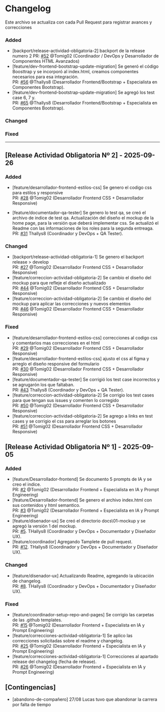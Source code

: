 # Changelog

Este archivo se actualiza con cada Pull Request para registrar avances y correcciones

### Added  
- [backport/release-actividad-obligatoria-2] backport de la release numero 2
PR: [#52](https://github.com/Thallys8/turismo-buenos-aires/pull/52) @Tomig02 (Coordinador / DevOps y Desarrollador de Componentes HTML Avanzados)
- [feature/dev-frontend-bootstrap-update-migration] Se generó el código Boosttrap y se incorporó al index.html, creamos componentes necesarios para esa integración.  
PR: [#56](https://github.com/Thallys8/turismo-buenos-aires/pull/56) @Thallys8 (Desarrollador Frontend/Bootstrap + Especialista en Componentes Bootstrap).
- [feature/dev-frontend-bootstrap-update-migration] Se agregó los test case 6, 7 y.   
PR: [#65](https://github.com/Thallys8/turismo-buenos-aires/pull/63) @Thallys8 (Desarrollador Frontend/Bootstrap + Especialista en Componentes Bootstrap).


### Changed 


### Fixed

---

## [Release Actividad Obligatoria Nº 2] - 2025-09-26

### Added  
- [feature/desarrollador-frontend-estilos-css] Se genero el codigo css para estilos y responsive  
PR: [#28](https://github.com/Thallys8/turismo-buenos-aires/pull/28) @Tomig02 (Desarrollador Frontend CSS + Desarrollador Responsive)

- [feature/documentador-qa-tester] Se genero lo test qa, se creó el archivo de  indice de test qa. Actualización del diseño el mockup de la home page, para la versión que deberá implementar css. Se actualizó el Readme con las informaciones de los roles para la segunda entreaga.  
PR: [#31](https://github.com/Thallys8/turismo-buenos-aires/pull/31) Thallys8 (Coordinador y DevOps + QA Tester).

### Changed 
- [backport/release-actividad-obligatoria-1] Se genero el backport release > develop  
PR: [#27](https://github.com/Thallys8/turismo-buenos-aires/pull/27) @Tomig02 (Desarrollador Frontend CSS + Desarrollador Responsive)
- [feature/correccion-actividad-obligatoria-2] Se cambio el diseño del mockup para que refleje el diseño actualizado  
PR: [#44](https://github.com/Thallys8/turismo-buenos-aires/pull/44) @Tomig02 (Desarrollador Frontend CSS + Desarrollador Responsive)
- [feature/correccion-actividad-obligatoria-2] Se cambio el diseño del mockup para aplicar las correcciones y nuevos elementos  
PR: [#46](https://github.com/Thallys8/turismo-buenos-aires/pull/46) @Tomig02 (Desarrollador Frontend CSS + Desarrollador Responsive)

### Fixed
- [feature/desarrollador-frontend-estilos-css] correcciones al codigo css y comentarios mas correcciones en el html  
PR: [#29](https://github.com/Thallys8/turismo-buenos-aires/pull/29) @Tomig02 (Desarrollador Frontend CSS + Desarrollador Responsive)
- [feature/desarrollador-frontend-estilos-css] ajusto el css al figma y arreglo el diseño responsive del formulario  
PR: [#30](https://github.com/Thallys8/turismo-buenos-aires/pull/30) @Tomig02 (Desarrollador Frontend CSS + Desarrollador Responsive)
- [feature/documentador-qa-tester] Se corrigió los test case incorrectos y se agrugarón los que faltaban.  
PR: [#43](https://github.com/Thallys8/turismo-buenos-aires/pull/43) Thallys8 (Coordinador y DevOps + QA Tester).
- [feature/correccion-actividad-obligatoria-2] Se corrigio los test cases para que tengan sus issues y comenten lo corregido  
PR: [#50](https://github.com/Thallys8/turismo-buenos-aires/pull/50) @Tomig02 (Desarrollador Frontend CSS + Desarrollador Responsive)
- [feature/correccion-actividad-obligatoria-2] Se agrego a links en test cases y se corrigio el css para arreglar los botones  
PR: [#51](https://github.com/Thallys8/turismo-buenos-aires/pull/51) @Tomig02 (Desarrollador Frontend CSS + Desarrollador Responsive)


## [Release Actividad Obligatoria Nº 1] - 2025-09-05
### Added 
- [feature/Desarrollador-frontend] Se documento 5 prompts de IA y se creo el indice.  
PR: [#2](https://github.com/Thallys8/turismo-buenos-aires/pull/2) @Tomig02 (Desarrollador Frontend + Especialista en IA y Prompt Engineering)
- [feature/Desarrollador-frontend] Se genero el archivo index.html con sus contenidos y html semantico.  
PR: [#3](https://github.com/Thallys8/turismo-buenos-aires/pull/3) @Tomig02 (Desarrollador Frontend + Especialista en IA y Prompt Engineering)
- [feature/disenador-ux] Se creó el directorio docs\01-mockup y se agregó la versión 1 del mockup.  
PR: [#5](https://github.com/Thallys8/turismo-buenos-aires/pull/5#issue-3388425716). THallys8 (Coordinador y DevOps + Documentador y Diseñador UX).
- [feature/coordinador] Agregando Tamplete de pull request.  
PR: [#12](https://github.com/Thallys8/turismo-buenos-aires/pull/12). THallys8 (Coordinador y DevOps + Documentador y Diseñador UX).  

### Changed 
- [feature/disenador-ux] Actualizando Readme, agregando la ubicación de changelog.  
PR: [#8](https://github.com/Thallys8/turismo-buenos-aires/pull/8). THallys8 (Coordinador y DevOps + Documentador y Diseñador UX).  

### Fixed
- [feature/coordinador-setup-repo-and-pages] Se corrigio las carpetas de las .github templates.  
PR: [#15](https://github.com/Thallys8/turismo-buenos-aires/pull/15) @Tomig02 (Desarrollador Frontend + Especialista en IA y Prompt Engineering)
- [feature/correcciones-actividad-obligatoria-1] Se aplico las correcciones solicitadas sobre el readme y changelog.  
PR: [#25](https://github.com/Thallys8/turismo-buenos-aires/pull/25) @Tomig02 (Desarrollador Frontend + Especialista en IA y Prompt Engineering)
- [feature/correcciones-actividad-obligatoria-1] Correcciones al apartado release del changelog (fecha de release).  
PR: [#26](https://github.com/Thallys8/turismo-buenos-aires/pull/26) @Tomig02 (Desarrollador Frontend + Especialista en IA y Prompt Engineering)

## [Contingencias]
- [abandono-de-compañero] 27/08 Lucas tuvo que abandonar la carrera por falta de tiempo
